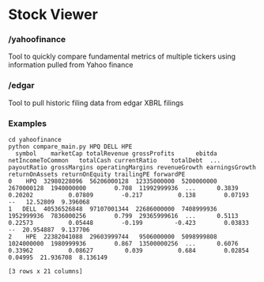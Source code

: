 # Stock Viewer

### /yahoofinance
Tool to quickly compare fundamental metrics of multiple tickers using information pulled from Yahoo finance

### /edgar
Tool to pull historic filing data from edgar XBRL filings

### Examples

```
cd yahoofinance
python compare_main.py HPQ DELL HPE
  symbol    marketCap totalRevenue grossProfits      ebitda netIncomeToCommon   totalCash currentRatio    totalDebt  ... payoutRatio grossMargins operatingMargins revenueGrowth earningsGrowth returnOnAssets returnOnEquity trailingPE forwardPE
0    HPQ  32980228096  56206000128  12335000000  5200000000        2670000128  1940000000        0.708  11992999936  ...      0.3839      0.20202          0.07809        -0.217          0.138        0.07193             --   12.52809  9.396068
1   DELL  40536526848  97107001344  22686000000  7408999936        1952999936  7836000256        0.799  29365999616  ...      0.5113      0.22573          0.05448        -0.199         -0.423        0.03833             --  20.954887  9.137706
2    HPE  22382041088  29603999744   9506000000  5098999808        1024000000  1980999936        0.867  13500000256  ...      0.6076      0.33962          0.08627         0.039          0.684        0.02854        0.04995  21.936708  8.136149

[3 rows x 21 columns]
```